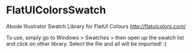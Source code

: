 FlatUIColorsSwatch
==================

Abode Illustrator Swatch Library for FlatUI Colours http://flatuicolors.com/

To use, simply go to Windows >  Swatches > then open up the swatch list and click on other library. Select the file and all will be imported! :)